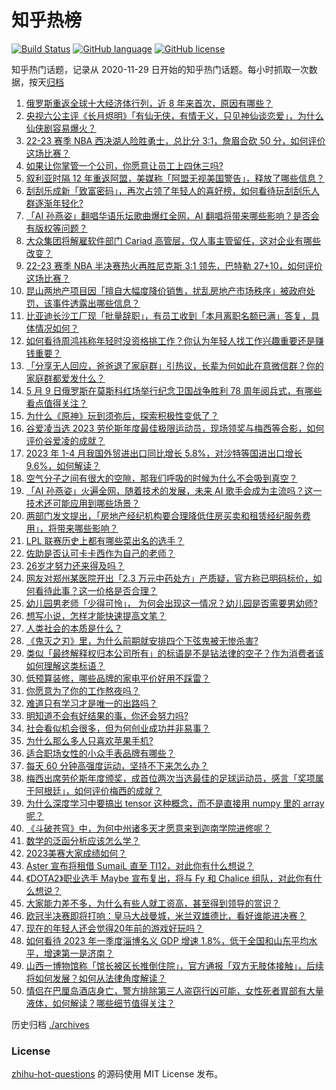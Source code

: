 # 知乎热榜
[![Build Status](https://github.com/ToWeLong/zhihu-hot-questions/workflows/CI/badge.svg)](https://github.com/ToWeLong/zhihu-hot-questions/actions)
[![GitHub language](https://img.shields.io/badge/language-golang-orange.svg)](https://golang.org/)
[![GitHub license](https://img.shields.io/github/license/ToWeLong/zhihu-hot-questions)](https://github.com/ToWeLong/zhihu-hot-questions/blob/main/LICENSE)

知乎热门话题，记录从 2020-11-29 日开始的知乎热门话题。每小时抓取一次数据，按天[归档](./archives)

<!-- BEGIN -->

1. [俄罗斯重返全球十大经济体行列，近 8 年来首次，原因有哪些？](https://www.zhihu.com/question/599713393)
1. [央视六公主评《长月烬明》「有仙无侠，有情无义，只见神仙谈恋爱」，为什么仙侠剧容易爆火？](https://www.zhihu.com/question/599658769)
1. [22-23 赛季 NBA 西决湖人险胜勇士，总比分 3:1，詹眉合砍 50 分，如何评价这场比赛？](https://www.zhihu.com/question/599891148)
1. [如果让你掌管一个公司，你愿意让员工上四休三吗?](https://www.zhihu.com/question/599207642)
1. [叙利亚时隔 12 年重返阿盟，美媒称「阿盟无视美国警告」，释放了哪些信息？](https://www.zhihu.com/question/599708851)
1. [刮刮乐成新「致富密码」，再次占领了年轻人的喜好榜，如何看待玩刮刮乐人群逐渐年轻化?](https://www.zhihu.com/question/599396026)
1. [「AI 孙燕姿」翻唱华语乐坛歌曲爆红全网，AI 翻唱将带来哪些影响？是否会有版权等问题？](https://www.zhihu.com/question/599887578)
1. [大众集团将解雇软件部门 Cariad 高管层，仅人事主管留任，这对企业有哪些改变？](https://www.zhihu.com/question/599475267)
1. [22-23 赛季 NBA 半决赛热火再胜尼克斯 3:1 领先，巴特勒 27+10，如何评价这场比赛？](https://www.zhihu.com/question/599879998)
1. [昆山两地产项目因「擅自大幅度降价销售，扰乱房地产市场秩序」被政府处罚，该事件透露出哪些信息？](https://www.zhihu.com/question/599712974)
1. [比亚迪长沙工厂现「批量辞职」，有员工收到「本月离职名额已满」答复，具体情况如何？](https://www.zhihu.com/question/599719207)
1. [如何看待周鸿祎称年轻时没资格挑工作？你认为年轻人找工作兴趣重要还是赚钱重要？](https://www.zhihu.com/question/599733932)
1. [「分享无人回应，爸爸退了家庭群」引热议，长辈为何如此在意微信群？你的家庭群都爱发什么？](https://www.zhihu.com/question/599229454)
1. [5 月 9 日俄罗斯在莫斯科红场举行纪念卫国战争胜利 78 周年阅兵式，有哪些看点值得关注？](https://www.zhihu.com/question/599725798)
1. [为什么《原神》玩到须弥后，探索积极性变低了？](https://www.zhihu.com/question/581987003)
1. [谷爱凌当选 2023 劳伦斯年度最佳极限运动员，现场领奖与梅西等合影，如何评价谷爱凌的成就？](https://www.zhihu.com/question/599888032)
1. [2023 年 1-4 月我国外贸进出口同比增长 5.8%，对沙特等国进出口增长 9.6%，如何解读？](https://www.zhihu.com/question/599909676)
1. [空气分子之间有很大的空隙，那我们呼吸的时候为什么不会吸到真空？](https://www.zhihu.com/question/599188245)
1. [「AI 孙燕姿」火遍全网，随着技术的发展，未来 AI 歌手会成为主流吗？这一技术还可能应用到哪些场景？](https://www.zhihu.com/question/599898172)
1. [两部门发文提出，「房地产经纪机构要合理降低住房买卖和租赁经纪服务费用」，将带来哪些影响？](https://www.zhihu.com/question/599745181)
1. [LPL 联赛历史上都有哪些菜出名的选手？](https://www.zhihu.com/question/599712143)
1. [佐助是否认可卡卡西作为自己的老师？](https://www.zhihu.com/question/336667891)
1. [26岁才努力还来得及吗？](https://www.zhihu.com/question/599712941)
1. [网友对郑州某医院开出「2.3 万元中药处方」产质疑，官方称已明码标价，如何看待此事？这一价格是否合理？](https://www.zhihu.com/question/599717256)
1. [幼儿园男老师「少得可怜」， 为何会出现这一情况？幼儿园是否需要男幼师?](https://www.zhihu.com/question/599846930)
1. [想写小说，怎样才能快速提高文笔？](https://www.zhihu.com/question/598628600)
1. [人类社会的本质是什么？](https://www.zhihu.com/question/320166260)
1. [《鬼灭之刃》里，为什么前期就安排四个下弦鬼被无惨杀害?](https://www.zhihu.com/question/596274156)
1. [类似「最终解释权归本公司所有」的标语是不是钻法律的空子？作为消费者该如何理解这类标语？](https://www.zhihu.com/question/599165768)
1. [低预算装修，哪些品牌的家电平价好用不踩雷？](https://www.zhihu.com/question/585163699)
1. [你愿意为了你的工作熬夜吗？](https://www.zhihu.com/question/599721334)
1. [难道只有学习才是唯一的出路吗？](https://www.zhihu.com/question/599488033)
1. [明知道不会有好结果的事，你还会努力吗?](https://www.zhihu.com/question/599681552)
1. [社会看似机会很多，但为何创业成功并非易事？](https://www.zhihu.com/question/599324964)
1. [为什么那么多人只喜欢苹果手机?](https://www.zhihu.com/question/598594462)
1. [适合职场女性的小众手表品牌有哪些？](https://www.zhihu.com/question/584550536)
1. [每天 60 分钟高强度运动，坚持不下来怎么办？](https://www.zhihu.com/question/595069284)
1. [梅西出席劳伦斯年度颁奖，成首位两次当选最佳的足球运动员，感言「奖项属于阿根廷」，如何评价梅西的成就？](https://www.zhihu.com/question/599886008)
1. [为什么深度学习中要搞出 tensor 这种概念，而不是直接用 numpy 里的 array 呢？](https://www.zhihu.com/question/598278407)
1. [《斗破苍穹》中，为何中州诸多天才愿意来到迦南学院进修呢？](https://www.zhihu.com/question/551587042)
1. [数学的泛函分析应该怎么学？](https://www.zhihu.com/question/264937352)
1. [2023美赛大家成绩如何？](https://www.zhihu.com/question/599858186)
1. [Aster 宣布将租借 SumaiL 直至 TI12，对此你有什么想说？](https://www.zhihu.com/question/599770569)
1. [《DOTA2》职业选手 Maybe 宣布复出，将与 Fy 和 Chalice 组队，对此你有什么想说？](https://www.zhihu.com/question/599720358)
1. [大家能力差不多，为什么有些人就工资高，甚至得到领导的赏识？](https://www.zhihu.com/question/599118276)
1. [欧冠半决赛即将打响：皇马大战曼城，米兰双雄德比，看好谁能进决赛？](https://www.zhihu.com/question/599761417)
1. [现在的年轻人还会觉得20年前的游戏好玩吗？](https://www.zhihu.com/question/599163705)
1. [如何看待 2023 年一季度淄博名义 GDP 增速 1.8%，低于全国和山东平均水平，增速第一是济南？](https://www.zhihu.com/question/599603532)
1. [山西一博物馆称「馆长被区长推倒住院」，官方通报「双方无肢体接触」，后续将如何发展？如何从法律角度解读？](https://www.zhihu.com/question/599880352)
1. [情侣在巴厘岛酒店身亡，警方排除第三人盗窃行凶可能，女性死者胃部有大量液体，如何解读？哪些细节值得关注？](https://www.zhihu.com/question/599547170)

<!-- END -->

历史归档 [./archives](./archives)


### License
[zhihu-hot-questions](https://github.com/towelong/zhihu-hot-questions) 的源码使用 MIT License 发布。